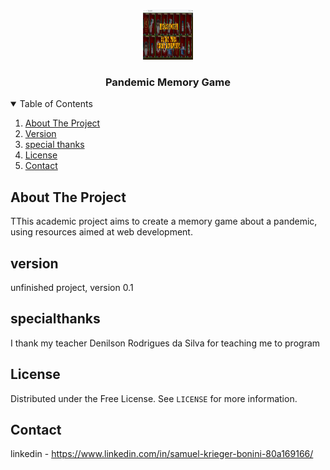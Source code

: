 




<!-- PROJECT LOGO -->
<br />
<p align="center">
  <a href="https://github.com/samuelkrieger/Memory-game">
    <img src="image/print.png" alt="Logo" width="80" height="80">
  </a>

  <h3 align="center">Pandemic Memory Game</h3>


</p>



<!-- TABLE OF CONTENTS -->
<details open="open">
  <summary>Table of Contents</summary>
  <ol>
    <li>
      <a href="#about-the-project">About The Project</a>
	  <li><a href="#version">Version</a></li>
    <li><a href="#specialthanks">special thanks</a></li>
    <li><a href="#license">License</a></li>
    <li><a href="#contact">Contact</a></li>
 
  </ol>
</details>



<!-- ABOUT THE PROJECT -->
## About The Project



TThis academic project aims to create a memory game about a pandemic, using resources aimed at web development.

<!-- Version -->
## version

unfinished project, version 0.1

<!-- USAGE EXAMPLES -->
## specialthanks

I thank my teacher Denilson Rodrigues da Silva for teaching me to program


<!-- LICENSE -->
## License

Distributed under the Free License. See `LICENSE` for more information.



<!-- CONTACT -->
## Contact

linkedin - https://www.linkedin.com/in/samuel-krieger-bonini-80a169166/